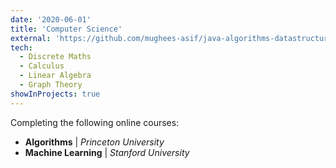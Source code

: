```yaml
---
date: '2020-06-01'
title: 'Computer Science'
external: 'https://github.com/mughees-asif/java-algorithms-datastructures'
tech:
  - Discrete Maths
  - Calculus
  - Linear Algebra
  - Graph Theory
showInProjects: true
---
```


Completing the following online courses: 

<ul style="list-style-type:disc;">
  <li><b>Algorithms</b> | <i>Princeton University</i></li>
  <li><b>Machine Learning</b> | <i>Stanford University</i></li>
</ul>